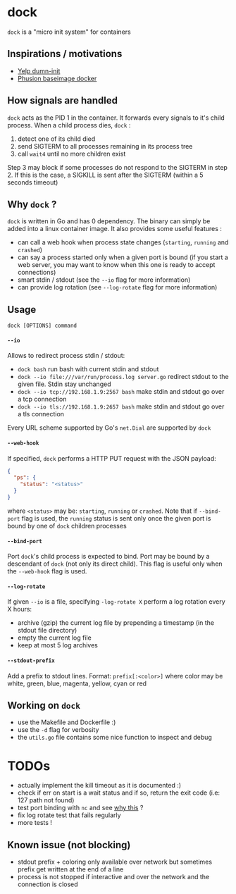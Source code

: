 # dock

`dock` is a "micro init system" for containers

## Inspirations / motivations

- [Yelp dumn-init](https://github.com/Yelp/dumb-init)
- [Phusion baseimage docker](https://github.com/phusion/baseimage-docker)

## How signals are handled

`dock` acts as the PID 1 in the container. It forwards every signals to it's child process. When a child process dies, `dock` :

1. detect one of its child died
2. send SIGTERM to all processes remaining in its process tree
3. call `wait4` until no more children exist

Step 3 may block if some processes do not respond to the SIGTERM in step 2. If this is the case, a SIGKILL is sent after the SIGTERM (within a 5 seconds timeout)

## Why `dock` ?

`dock` is written in Go and has 0 dependency. The binary can simply be added into a linux container image. It also provides some useful features :

- can call a web hook when process state changes (`starting`, `running` and `crashed`)
- can say a process started only when a given port is bound (if you start a web server, you may want to know when this one is ready to accept connections)
- smart stdin / stdout (see the `--io` flag for more information)
- can provide log rotation (see `--log-rotate` flag for more information)

## Usage

`dock [OPTIONS] command`

#### `--io`

Allows to redirect process stdin / stdout:

- `dock bash` run bash with current stdin and stdout
- `dock --io file:///var/run/process.log server.go` redirect stdout to the given file. Stdin stay unchanged
- `dock --io tcp://192.168.1.9:2567 bash` make stdin and stdout go over a tcp connection
- `dock --io tls://192.168.1.9:2657 bash` make stdin and stdout go over a tls connection

Every URL scheme supported by Go's `net.Dial` are supported by `dock`

#### `--web-hook`

If specified, `dock` performs a HTTP PUT request with the JSON payload:

````json
{
  "ps": {
    "status": "<status>"
  }
}
````

where `<status>` may be: `starting`, `running` or `crashed`. Note that if `--bind-port` flag is used, the `running` status is sent only once the given port is bound by one of `dock` children processes

#### `--bind-port`

Port `dock`'s child process is expected to bind. Port may be bound by a descendant of `dock` (not only its direct child). This flag is useful only when the `--web-hook` flag is used.

#### `--log-rotate`

If given `--io` is a file, specifying `-log-rotate X` perform a log rotation every X hours:

- archive (gzip) the current log file by prepending a timestamp (in the stdout file directory)
- empty the current log file
- keep at most 5 log archives

#### `--stdout-prefix`

Add a prefix to stdout lines. Format: `prefix[:<color>]` where color may be white, green, blue, magenta, yellow, cyan or red

## Working on `dock`

- use the Makefile and Dockerfile :)
- use the `-d` flag for verbosity
- the `utils.go` file contains some nice function to inspect and debug

# TODOs

- actually implement the kill timeout as it is documented :)
- check if err on start is a wait status and if so, return the exit code (i.e: 127 path not found)
- test port binding with `nc` and see [why this](https://github.com/gliderlabs/docker-alpine/issues/143) ?
- fix log rotate test that fails regularly
- more tests !

## Known issue (not blocking)

- stdout prefix + coloring only available over network but sometimes prefix get written at the end of a line
- process is not stopped if interactive and over the network and the connection is closed

